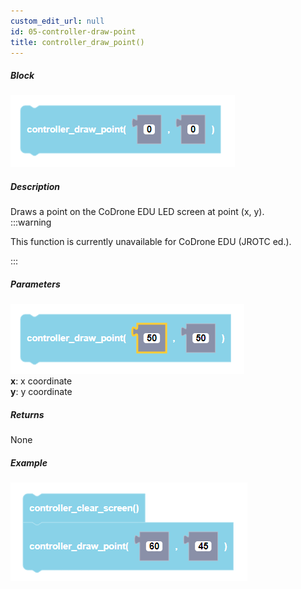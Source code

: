 ```yaml
---
custom_edit_url: null
id: 05-controller-draw-point
title: controller_draw_point()
---
```


##### Block

![controller draw point block image](controller_draw_point.PNG)<br />

##### Description

Draws a point on the CoDrone EDU LED screen at point (x, y).    
:::warning

This function is currently unavailable for CoDrone EDU (JROTC ed.).

:::

##### Parameters
![controller draw point block image](controller_draw_point_params.PNG) <br />
**x**: x coordinate <br />
**y**: y coordinate <br />

##### Returns

None

##### Example

![controller draw point example](controller_draw_point_example.PNG)
